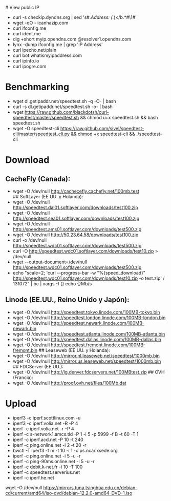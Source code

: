 # View public IP
- curl -s checkip.dyndns.org | sed 's#.*Address: \(.*\)</b.*#\1#'
- wget -qO - icanhazip.com
- curl ifconfig.me
- curl ident.me
- dig +short myip.opendns.com @resolver1.opendns.com
- lynx -dump ifconfig.me | grep 'IP Address'
- curl ipecho.net/plain
- curl bot.whatismyipaddress.com
- curl ipinfo.io
- curl ipogre.com

# Benchmarking
- wget dl.getipaddr.net/speedtest.sh -q -O- | bash 
- curl -s dl.getipaddr.net/speedtest.sh -o- | bash
- wget https://raw.github.com/blackdotsh/curl-speedtest/master/speedtest.sh && chmod u+x speedtest.sh && bash speedtest.sh
- wget -O speedtest-cli https://raw.github.com/sivel/speedtest-cli/master/speedtest_cli.py && chmod +x speedtest-cli && ./speedtest-cli

# Download
## CacheFly (Canada):
- wget -O /dev/null http://cachecefly.cachefly.net/100mb.test
## SoftLayer (EE.UU. y Holanda):
- wget -O /dev/null http://speedtest.dal01.softlayer.com/downloads/test100.zip
- wget -O /dev/null http://speedtest.sea01.softlayer.com/downloads/test100.zip
- wget -O /dev/null http://speedtest.ams01.softlayer.com/downloads/test500.zip
- wget -O /dev/null http://50.23.64.58/downloads/test100.zip
- curl -o /dev/null http://speedtest.wdc01.softlayer.com/downloads/test500.zip    
- curl -O http://speedtest.wdc01.softlayer.com/downloads/test10.zip > /dev/null
- wget --output-document=/dev/null http://speedtest.wdc01.softlayer.com/downloads/test500.zip
- echo "scale=2; 'curl  --progress-bar -w "%{speed_download}" http://speedtest.wdc01.softlayer.com/downloads/test10.zip -o test.zip' / 131072" | bc | xargs -I {} echo {}Mb\/s
## Linode (EE.UU., Reino Unido y Japón):
- wget -O /dev/null http://speedtest.tokyo.linode.com/100MB-tokyo.bin
- wget -O /dev/null http://speedtest.london.linode.com/100MB-london.bin
- wget -O /dev/null http://speedtest.newark.linode.com/100MB-newark.bin
- wget -O /dev/null http://speedtest.atlanta.linode.com/100MB-atlanta.bin
- wget -O /dev/null http://speedtest.dallas.linode.com/100MB-dallas.bin
- wget -O /dev/null http://speedtest.fremont.linode.com/100MB-fremont.bin
## Leaseweb (EE.UU. y Holanda):
- wget -O /dev/null http://mirror.nl.leaseweb.net/speedtest/1000mb.bin
- wget -O /dev/null http://mirror.us.leaseweb.net/speedtest/1000mb.bin
## FDCServer (EE.UU.):
- wget -O /dev/null http://lg.denver.fdcservers.net/100MBtest.zip
## OVH (Francia):
- wget -O /dev/null http://proof.ovh.net/files/100Mb.dat

# Upload
- iperf3 -c iperf.scottlinux.com -u
- iperf3 -c iperf.volia.net -R -P 4
- iperf -c iperf.volia.net -r -P 4
- iperf -c s-network1.amcs.tld -P 1 -i 5 -p 5999 -f B -t 60 -T 1
- iperf -c iperf.acd.net -P 10 -t 240
- iperf -c ping.online.net -i 2 -t 20 -r
- bwctl -T iperf3 -f m -t 10 -i 1 -c ps.ncar.xsede.org
- iperf -c ping.online.net -i 5 -u -r
- iperf -c ping-90ms.online.net -i 5 -u -r
- iperf -c debit.k-net.fr -i 10 -T 100
- iperf -c speedtest.serverius.net
- iperf -c iperf.he.net




wget -O /dev/null https://mirrors.tuna.tsinghua.edu.cn/debian-cd/current/amd64/iso-dvd/debian-12.2.0-amd64-DVD-1.iso
